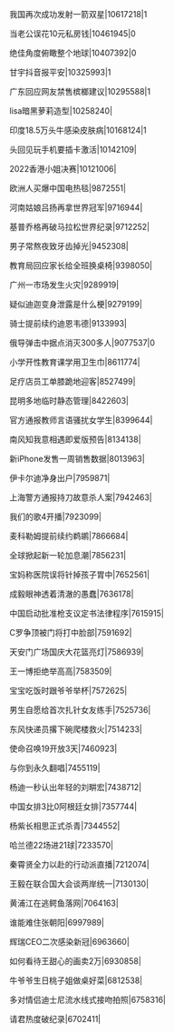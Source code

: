 我国再次成功发射一箭双星|10617218|1

当老公误花10元私房钱|10461945|0

绝佳角度俯瞰整个地球|10407392|0

甘宇抖音报平安|10325993|1

广东回应网友禁售槟榔建议|10295588|1

lisa暗黑萝莉造型|10258240|

印度18.5万头牛感染皮肤病|10168124|1

头回见玩手机要插卡激活|10142109|

2022香港小姐决赛|10121006|

欧洲人买爆中国电热毯|9872551|

河南姑娘吕扬再拿世界冠军|9716944|

基普乔格再破马拉松世界纪录|9712252|

男子常熬夜致牙齿掉光|9452308|

教育局回应家长给全班换桌椅|9398050|

广州一市场发生火灾|9289919|

疑似迪迦变身泄露是什么梗|9279199|

骑士提前续约迪恩韦德|9133993|

俄导弹击中据点消灭300多人|9077537|0

小学开性教育课学用卫生巾|8611774|

足疗店员工单膝跪地迎客|8527499|

昆明多地临时静态管理|8422603|

官方通报教师言语骚扰女学生|8399644|

南风知我意相遇即爱版预告|8134138|

新iPhone发售一周销售数据|8013963|

伊卡尔迪净身出户|7959871|

上海警方通报持刀故意杀人案|7942463|

我们的歌4开播|7923099|

麦科勒姆提前续约鹈鹕|7866684|

全球掀起新一轮加息潮|7856231|

宝妈称医院误将针掉孩子胃中|7652561|

成毅眼神透着清澈的愚蠢|7636178|

中国启动批准枪支议定书法律程序|7615915|

C罗争顶被门将打中脸部|7591692|

天安门广场国庆大花篮亮灯|7586939|

王一博拒绝举高高|7583509|

宝宝吃饭时跟爷爷举杯|7572625|

男生自愿给首次扎针女友练手|7525736|

东风快递员撂下碗爬楼救火|7514233|

使命召唤19开放3天|7460923|

与你到永久翻唱|7455119|

杨迪一秒认出年轻的刘畊宏|7438712|

中国女排3比0阿根廷女排|7357744|

杨紫长相思正式杀青|7344552|

哈兰德22场进21球|7233570|

秦霄贤全力以赴的行动派直播|7212074|

王毅在联合国大会谈两岸统一|7130130|

黄浦江在逃鳄鱼落网|7064163|

谁能难住张朝阳|6997989|

辉瑞CEO二次感染新冠|6963660|

如何看待王甜心的画卖2万|6930858|

牛爷爷生日桃子姐做桌好菜|6812538|

多对情侣迪士尼流水线式接吻拍照|6758316|

请君热度破纪录|6702411|

